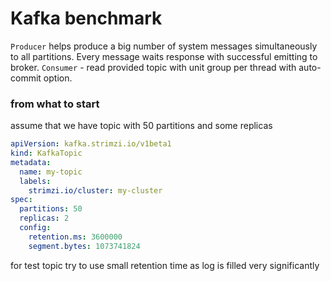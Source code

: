 # Kafka benchmark
`Producer` helps produce a big number of system messages simultaneously to all partitions. Every message waits response with successful emitting to broker.
`Consumer` - read provided topic with unit group per thread with auto-commit option.

### from what to start
assume that we have topic with 50 partitions and some replicas
```yaml
apiVersion: kafka.strimzi.io/v1beta1
kind: KafkaTopic
metadata:
  name: my-topic
  labels:
    strimzi.io/cluster: my-cluster
spec:
  partitions: 50
  replicas: 2
  config:
    retention.ms: 3600000
    segment.bytes: 1073741824
```
for test topic try to use small retention time as log is filled very significantly
